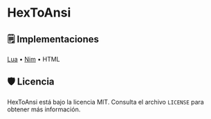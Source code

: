# HexToAnsi

## 🗒️ Implementaciones

[Lua](src/lua/hex2ansi.lua) • [Nim](src/nim/hex2ansi.nim) • HTML

## 🛡️ Licencia

HexToAnsi está bajo la licencia MIT. Consulta el archivo `LICENSE` para obtener más información.
